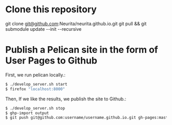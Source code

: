 Clone this repository
====
git clone git@github.com:Neurita/neurita.github.io.git
git pull && git submodule update --init --recursive


Publish a Pelican site in the form of User Pages to Github
====

First, we run pelican locally.:

```bash
$ ./develop_server.sh start
$ firefox "localhost:8000"
```

Then, If we like the results, we publish the site to Github.:

```bash
$ ./develop_server.sh stop
$ ghp-import output
$ git push git@github.com:username/username.github.io.git gh-pages:master
```
